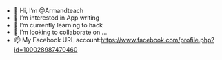 - 👋 Hi, I’m @Armandteach
- 👀 I’m interested in App writing
- 🌱 I’m currently learning to hack
- 💞️ I’m looking to collaborate on ...
- 📫 My Facebook URL account:https://www.facebook.com/profile.php?id=100028987470460

<!---
Armandteach/Armandteach is a ✨ special ✨ repository because its `README.md` (this file) appears on your GitHub profile.
You can click the Preview link to take a look at your changes.
--->
